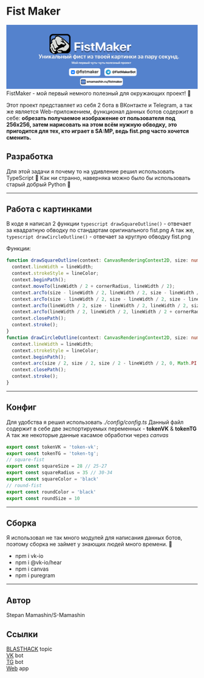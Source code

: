 # Fist Maker
<img src="./design/banner-app.jpg"  alt="error" title="cover-project">
FistMaker - мой первый немного полезный для окружающих проект! 🥶

Этот проект представляет из себя 2 бота в ВКонтакте и Telegram, а так же является Web-приложением, функционал данных ботов содержит в себе: **обрезать получаемое изображение от пользователя под 256x256, затем нарисовать на этом всём нужную обводку, 
это пригодится для тех, кто играет в SA:MP, ведь fist.png часто хочется сменить.**

## **Разработка**
Для этой задачи я почему то на удивление решил использовать TypeScript 🤯
Как ни странно, наверняка можно было бы использовать старый добрый Python 🐍

---

## **Работа с картинками**
В коде я написал 2 функции ```typescript drawSquareOutline()``` - отвечает за квадратную обводку по стандартам оригинального fist.png
А так же, ```typescript drawCircleOutline()``` - отвечает за круглую обводку fist.png

Функции: 
```typescript
function drawSquareOutline(context: CanvasRenderingContext2D, size: number, lineWidth: number, lineColor: string, cornerRadius: number) {
  context.lineWidth = lineWidth;
  context.strokeStyle = lineColor;
  context.beginPath();
  context.moveTo(lineWidth / 2 + cornerRadius, lineWidth / 2);
  context.arcTo(size - lineWidth / 2, lineWidth / 2, size - lineWidth / 2, lineWidth / 2 + cornerRadius, cornerRadius);
  context.arcTo(size - lineWidth / 2, size - lineWidth / 2, size - lineWidth / 2 - cornerRadius, size - lineWidth / 2, cornerRadius);
  context.arcTo(lineWidth / 2, size - lineWidth / 2, lineWidth / 2, size - lineWidth / 2 - cornerRadius, cornerRadius);
  context.arcTo(lineWidth / 2, lineWidth / 2, lineWidth / 2 + cornerRadius, lineWidth / 2, cornerRadius);
  context.closePath();
  context.stroke();
}
function drawCircleOutline(context: CanvasRenderingContext2D, size: number, lineWidth: number, lineColor: string) {
  context.lineWidth = lineWidth;
  context.strokeStyle = lineColor;
  context.beginPath();
  context.arc(size / 2, size / 2, size / 2 - lineWidth / 2, 0, Math.PI * 2);
  context.closePath();
  context.stroke();
}
```
---
## **Конфиг** 
Для удобства я решил использовать *./config/config.ts*
Данный файл содержит в себе две экспортируемых переменных - **tokenVK** & **tokenTG**
А так же некоторые данные касамое обработки через *canvas*
```typescript
export const tokenVK = 'token-vk';
export const tokenTG = 'token-tg';
// square-fist
export const squareSize = 28 // 25-27
export const squareRadius = 35 // 30-34
export const squareColor = 'black'
// round-fist
export const roundColor = 'black'
export const roundSize = 10
```

---

## **Сборка**
Я использовал не так много модулей для написания данных ботов, поэтому сборка не займет у знающих людей много времени. 🔩
* npm i vk-io
* npm i @vk-io/hear
* npm i canvas
* npm i puregram
  


---
## **Автор**
Stepan Mamashin/S-Mamashin

## **Ссылки**
[BLASTHACK](https://www.blast.hk/threads/183886/) topic <br>
[VK](https://vk.com/fistmaker) bot <br>
[TG](https://t.me/FistMakerBot) bot <br>
[Web](https://smamashin.ru/fistmaker/) app



